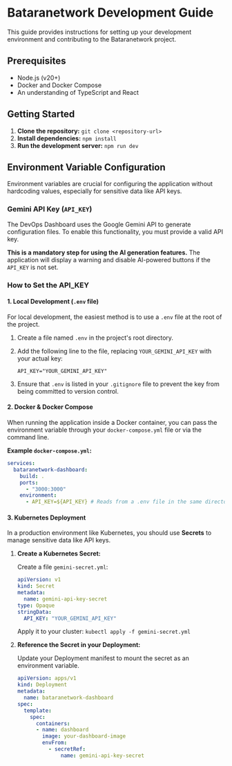 # Bataranetwork Development Guide

This guide provides instructions for setting up your development environment and contributing to the Bataranetwork project.

## Prerequisites

- Node.js (v20+)
- Docker and Docker Compose
- An understanding of TypeScript and React

## Getting Started

1.  **Clone the repository:**
    `git clone <repository-url>`
2.  **Install dependencies:**
    `npm install`
3.  **Run the development server:**
    `npm run dev`

## Environment Variable Configuration

Environment variables are crucial for configuring the application without hardcoding values, especially for sensitive data like API keys.

### Gemini API Key (`API_KEY`)

The DevOps Dashboard uses the Google Gemini API to generate configuration files. To enable this functionality, you must provide a valid API key.

**This is a mandatory step for using the AI generation features.** The application will display a warning and disable AI-powered buttons if the `API_KEY` is not set.

### How to Set the API_KEY

#### 1. Local Development (`.env` file)

For local development, the easiest method is to use a `.env` file at the root of the project.

1.  Create a file named `.env` in the project's root directory.
2.  Add the following line to the file, replacing `YOUR_GEMINI_API_KEY` with your actual key:

    ```
    API_KEY="YOUR_GEMINI_API_KEY"
    ```

3.  Ensure that `.env` is listed in your `.gitignore` file to prevent the key from being committed to version control.

#### 2. Docker & Docker Compose

When running the application inside a Docker container, you can pass the environment variable through your `docker-compose.yml` file or via the command line.

**Example `docker-compose.yml`:**

```yaml
services:
  bataranetwork-dashboard:
    build: .
    ports:
      - "3000:3000"
    environment:
      - API_KEY=${API_KEY} # Reads from a .env file in the same directory
```

#### 3. Kubernetes Deployment

In a production environment like Kubernetes, you should use **Secrets** to manage sensitive data like API keys.

1.  **Create a Kubernetes Secret:**

    Create a file `gemini-secret.yml`:
    ```yaml
    apiVersion: v1
    kind: Secret
    metadata:
      name: gemini-api-key-secret
    type: Opaque
    stringData:
      API_KEY: "YOUR_GEMINI_API_KEY"
    ```

    Apply it to your cluster: `kubectl apply -f gemini-secret.yml`

2.  **Reference the Secret in your Deployment:**

    Update your Deployment manifest to mount the secret as an environment variable.

    ```yaml
    apiVersion: apps/v1
    kind: Deployment
    metadata:
      name: bataranetwork-dashboard
    spec:
      template:
        spec:
          containers:
          - name: dashboard
            image: your-dashboard-image
            envFrom:
              - secretRef:
                  name: gemini-api-key-secret
    ```